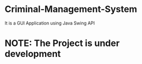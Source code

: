 # Criminal-Management-System
It is a GUI Application using Java Swing API

# NOTE: The Project is under development

